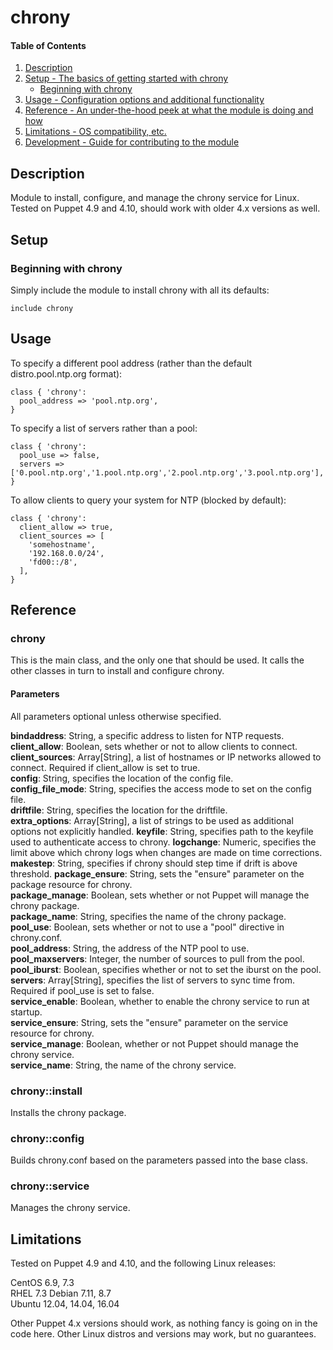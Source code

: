 # chrony

#### Table of Contents

1. [Description](#description)
1. [Setup - The basics of getting started with chrony](#setup)
    * [Beginning with chrony](#beginning-with-chrony)
1. [Usage - Configuration options and additional functionality](#usage)
1. [Reference - An under-the-hood peek at what the module is doing and how](#reference)
1. [Limitations - OS compatibility, etc.](#limitations)
1. [Development - Guide for contributing to the module](#development)

## Description

Module to install, configure, and manage the chrony service for Linux. Tested on
Puppet 4.9 and 4.10, should work with older 4.x versions as well.

## Setup

### Beginning with chrony

Simply include the module to install chrony with all its defaults:

```
include chrony
```

## Usage

To specify a different pool address (rather than the default distro.pool.ntp.org
format):

```
class { 'chrony':
  pool_address => 'pool.ntp.org',
}
```

To specify a list of servers rather than a pool:

```
class { 'chrony':
  pool_use => false,
  servers => ['0.pool.ntp.org','1.pool.ntp.org','2.pool.ntp.org','3.pool.ntp.org'],
}
```

To allow clients to query your system for NTP (blocked by default):

```
class { 'chrony':
  client_allow => true,
  client_sources => [
    'somehostname',
    '192.168.0.0/24',
    'fd00::/8',
  ],
}
```

## Reference

### chrony

This is the main class, and the only one that should be used. It calls the other
classes in turn to install and configure chrony.

#### Parameters

All parameters optional unless otherwise specified.

**bindaddress**: String, a specific address to listen for NTP requests.  
**client_allow**: Boolean, sets whether or not to allow clients to connect.  
**client_sources**: Array[String], a list of hostnames or IP networks allowed to connect.
Required if client_allow is set to true.  
**config**: String, specifies the location of the config file.  
**config_file_mode**: String, specifies the access mode to set on the config file.  
**driftfile**: String, specifies the location for the driftfile.  
**extra_options**: Array[String], a list of strings to be used as additional options not explicitly handled.
**keyfile**: String, specifies path to the keyfile used to authenticate access to chrony.
**logchange**: Numeric, specifies the limit above which chrony logs when changes are made on time corrections.
**makestep**: String, specifies if chrony should step time if drift is above threshold.
**package_ensure**: String, sets the "ensure" parameter on the package resource for chrony.  
**package_manage**: Boolean, sets whether or not Puppet will manage the chrony package.  
**package_name**: String, specifies the name of the chrony package.  
**pool_use**: Boolean, sets whether or not to use a "pool" directive in chrony.conf.  
**pool_address**: String, the address of the NTP pool to use.  
**pool_maxservers**: Integer, the number of sources to pull from the pool.  
**pool_iburst**: Boolean, specifies whether or not to set the iburst on the pool.  
**servers**: Array[String], specifies the list of servers to sync time from.
Required if pool_use is set to false.  
**service_enable**: Boolean, whether to enable the chrony service to run at startup.  
**service_ensure**: String, sets the "ensure" parameter on the service resource for chrony.  
**service_manage**: Boolean, whether or not Puppet should manage the chrony service.  
**service_name**: String, the name of the chrony service.  

### chrony::install

Installs the chrony package.

### chrony::config

Builds chrony.conf based on the parameters passed into the base class.

### chrony::service

Manages the chrony service.

## Limitations

Tested on Puppet 4.9 and 4.10, and the following Linux releases:

CentOS 6.9, 7.3  
RHEL 7.3
Debian 7.11, 8.7  
Ubuntu 12.04, 14.04, 16.04  

Other Puppet 4.x versions should work, as nothing fancy is going on in the code here.
Other Linux distros and versions may work, but no guarantees.
